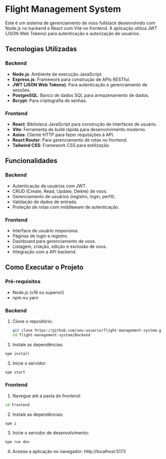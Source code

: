 # Flight Management System

Este é um sistema de gerenciamento de voos fullstack desenvolvido com Node.js no backend e React com Vite no frontend. A aplicação utiliza JWT (JSON Web Tokens) para autenticação e autorização de usuários.

## Tecnologias Utilizadas

### Backend
- **Node.js**: Ambiente de execução JavaScript.
- **Express.js**: Framework para construção de APIs RESTful.
- **JWT (JSON Web Tokens)**: Para autenticação e gerenciamento de sessões.
- **PostgreSQL**: Banco de dados SQL para armazenamento de dados.
- **Bcrypt**: Para criptografia de senhas.

### Frontend
- **React**: Biblioteca JavaScript para construção de interfaces de usuário.
- **Vite**: Ferramenta de build rápida para desenvolvimento moderno.
- **Axios**: Cliente HTTP para fazer requisições à API.
- **React Router**: Para gerenciamento de rotas no frontend.
- **Tailwind CSS**: Framework CSS para estilização.

## Funcionalidades

### Backend
- Autenticação de usuários com JWT.
- CRUD (Create, Read, Update, Delete) de voos.
- Gerenciamento de usuários (registro, login, perfil).
- Validação de dados de entrada.
- Proteção de rotas com middleware de autenticação.

### Frontend
- Interface de usuário responsiva.
- Páginas de login e registro.
- Dashboard para gerenciamento de voos.
- Listagem, criação, edição e exclusão de voos.
- Integração com a API backend.

## Como Executar o Projeto

### Pré-requisitos
- Node.js (v16 ou superior)
- npm ou yarn

### Backend

1. Clone o repositório:
   ```bash
   git clone https://github.com/seu-usuario/flight-management-system.git
   cd flight-management-system/Backend
2. Instale as dependências:

```bash
npm install
```
3. Inicie o servidor:

```bash
npm start
```

### Frontend

1. Navegue até a pasta do frontend:

```bash
cd Frontend
 ```

2. Instale as dependências:

```bash
npm i
```
3. Inicie o servidor de desenvolvimento:

```bash
npm run dev
```

4. Acesse a aplicação no navegador: http://localhost:5173
